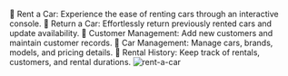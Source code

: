🚀 Rent a Car: Experience the ease of renting cars through an interactive console. 🔁 Return a Car: Effortlessly return previously rented cars and update availability. 👥 Customer Management: Add new customers and maintain customer records. 🚗 Car Management: Manage cars, brands, models, and pricing details. 📝 Rental History: Keep track of rentals, customers, and rental durations.
![rent-a-car](https://github.com/debu4natsu/Car-Rental-System/assets/86907031/834245c3-0f22-425f-a17c-b22691df8e84)
